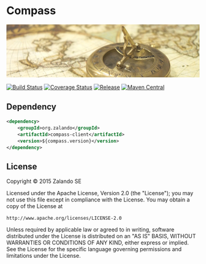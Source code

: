 # Compass

[![Map of the World](docs/map-of-the-world.jpg)](http://pixabay.com/en/map-of-the-world-compass-antique-429784/)

[![Build Status](https://img.shields.io/travis/zalando/compass.svg)](https://travis-ci.org/zalando/compass)
[![Coverage Status](https://img.shields.io/coveralls/zalando/compass.svg)](https://coveralls.io/r/zalando/compass)
[![Release](https://img.shields.io/github/release/zalando/compass.svg)](https://github.com/zalando/compass/releases)
[![Maven Central](https://img.shields.io/maven-central/v/org.zalando/compass-parent.svg)](https://maven-badges.herokuapp.com/maven-central/org.zalando/compass-parent)


## Dependency

```xml
<dependency>
    <groupId>org.zalando</groupId>
    <artifactId>compass-client</artifactId>
    <version>${compass.version}</version>
</dependency>
```

## License

Copyright © 2015 Zalando SE

Licensed under the Apache License, Version 2.0 (the "License");
you may not use this file except in compliance with the License.
You may obtain a copy of the License at

    http://www.apache.org/licenses/LICENSE-2.0

Unless required by applicable law or agreed to in writing, software
distributed under the License is distributed on an "AS IS" BASIS,
WITHOUT WARRANTIES OR CONDITIONS OF ANY KIND, either express or implied.
See the License for the specific language governing permissions and
limitations under the License.
